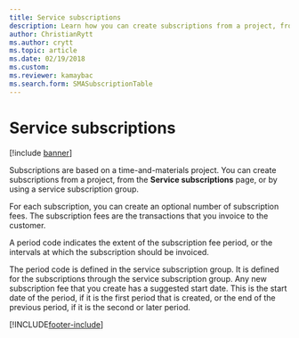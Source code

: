 ```yaml
---
title: Service subscriptions
description: Learn how you can create subscriptions from a project, from the Service subscriptions page, or by using a service subscription group.
author: ChristianRytt
ms.author: crytt
ms.topic: article
ms.date: 02/19/2018
ms.custom:
ms.reviewer: kamaybac
ms.search.form: SMASubscriptionTable
---
```


# Service subscriptions

[!include [banner](../includes/banner.md)]

Subscriptions are based on a time-and-materials project. You can create subscriptions from a project, from the **Service subscriptions** page, or by using a service subscription group.

For each subscription, you can create an optional number of subscription fees. The subscription fees are the transactions that you invoice to the customer.

A period code indicates the extent of the subscription fee period, or the intervals at which the subscription should be invoiced.

The period code is defined in the service subscription group. It is defined for the subscriptions through the service subscription group. Any new subscription fee that you create has a suggested start date. This is the start date of the period, if it is the first period that is created, or the end of the previous period, if it is the second or later period.




[!INCLUDE[footer-include](../../includes/footer-banner.md)]